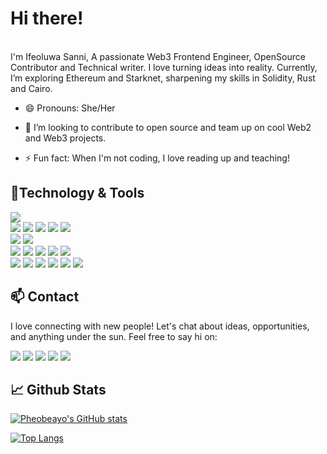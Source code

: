 
 



# Hi there! 
<br>
I'm Ifeoluwa Sanni, A passionate Web3 Frontend Engineer, OpenSource Contributor and Technical writer. I love turning ideas into reality. 
Currently, I’m exploring Ethereum and Starknet, sharpening my skills in Solidity, Rust and Cairo.
<br>


- 😄 Pronouns: She/Her

- 👯 I’m looking to contribute to open source and team up on cool Web2 and Web3 projects.

- ⚡ Fun fact: When I'm not coding, I love reading up and teaching!

## 🔧Technology & Tools

![](https://img.shields.io/badge/Editor-VS_Code-informational?style=flat&logo=visual-studio-code&logoColor=white&color=6aa6f8)
<br>
![](https://img.shields.io/badge/Code-HTML-informational?style=flat&logo=html5&logoColor=white&color=cc338b)
![](https://img.shields.io/badge/Code-CSS-informational?style=flat&logo=css3&logoColor=white&color=6aa6f8)
![](https://img.shields.io/badge/Code-JavaScript-informational?style=flat&logo=javascript&logoColor=white&color=cc338b)
![](https://img.shields.io/badge/Code-Solidity-informational?style=flat&logo=solidity&logoColor=white&color=6aa6f8)
![](https://img.shields.io/badge/Code-Cairo-informational?style=flat&logo=cairo&logoColor=white&color=cc338b)
<br>
![](https://img.shields.io/badge/Library-React-informational?style=flat&logo=react&logoColor=white&color=6aa6f8)
![](https://img.shields.io/badge/Library-Ethers%20JS-informational?style=flat&logo=ethereum&logoColor=white&color=cc338b)
<br>
![](https://img.shields.io/badge/Framework-TailwindCSS-informational?style=flat&logo=tailwindCSS&logoColor=white&color=cc338b)
![](https://img.shields.io/badge/Framework-Bootstrap5-informational?style=flat&logo=bootstrap&logoColor=white&color=6aa6f8)
![](https://img.shields.io/badge/Framework-Sass-informational?style=flat&logo=sass&logoColor=white&color=cc338b)
![](https://img.shields.io/badge/Framework-Chakraui-informational?style=flat&logo=chakraui&logoColor=white&color=6aa6f8)
![](https://img.shields.io/badge/Framework-StyledComponents-informational?style=flat&logo=styledcomponents&logoColor=white&color=cc338b)
<br>
![](https://img.shields.io/badge/Tools-Github-informational?style=flat&logo=github&logoColor=white&color=6aa6f8)
![](https://img.shields.io/badge/Tools-Git-informational?style=flat&logo=git&logoColor=white&color=cc338b)
![](https://img.shields.io/badge/Tools-NPM-informational?style=flat&logo=npm&logoColor=white&color=6aa6f8)
![](https://img.shields.io/badge/Tools-Hardhat-informational?style=flat&logo=hardhat&logoColor=white&color=cc338b)
![](https://img.shields.io/badge/Tools-Foundry-informational?style=flat&logo=foundry&logoColor=white&color=6aa6f8)
![](https://img.shields.io/badge/Tools-Yarn-informational?style=flat&logo=yarn&logoColor=white&color=cc338b)

## 📫 Contact

I love connecting with new people! Let's chat about ideas, opportunities, and anything under the sun. Feel free to say hi on:

<a href="https://www.linkedin.com/in/ifeoluwa-sanni/"><img src="https://img.shields.io/badge/Ifeoluwa Sanni-informational?style=flat&logo=linkedin&logoColor=white&color=cc338b"></a>
<a href="https://github.com/pheobeayo"><img src="https://badgen.net/badge/icon/github?icon=github&label"></a>
<a href="https://twitter.com/pheobeayolove1"><img src="https://img.shields.io/badge/@pheobeayolove1-informational?style=flat&logo=x&logoColor=white&color=cc338b"></a>
<a href="mailto:pheobeayo@gmail.com"><img src="https://img.shields.io/badge/pheobeayo@gmail.com-informational?style=flat&logo=gmail&logoColor=white&color=6aa6f8"></a>
<a href="https://medium.com/@pheobeayo"><img src="https://img.shields.io/badge/@pheobeayo-informational?style=flat&logo=medium&logoColor=white&color=cc338b"></a>

## 📈 Github Stats

[![Pheobeayo's GitHub stats](https://github-readme-stats.vercel.app/api?username=pheobeayo&show_icons=true&theme=dracula&hide=issues)](https://github.com/pheobeayo/github-readme-stats)

[![Top Langs](https://github-readme-stats.vercel.app/api/top-langs/?username=pheobeayo&layout=compact&hide=c&langs_count=8)](https://github.com/pheobeayo/github-readme-stats)




